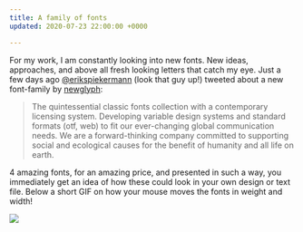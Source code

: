 ```yaml
---
title: A family of fonts
updated: 2020-07-23 22:00:00 +0000

---
```

For my work, I am constantly looking into new fonts. New ideas, approaches, and above all fresh looking letters that catch my eye. Just a few days ago [@erikspiekermann](https://twitter.com/espiekermann) (look that guy up!) tweeted about a new font-family by [newglyph](https://beta.newglyph.com/ "newglyph"):

> The quintessential classic fonts collection with a contemporary licensing system. Developing variable design systems and standard formats (otf, web) to fit our ever-changing global communication needs. We are a forward-thinking company committed to supporting social and ecological causes for the benefit of humanity and all life on earth.

4 amazing fonts, for an amazing price, and presented in such a way, you immediately get an idea of how these could look in your own design or text file. Below a short GIF on how your mouse moves the fonts in weight and width!

![](/uploads/fonts.gif)